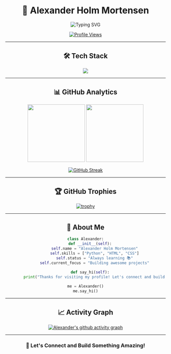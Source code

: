 <div align="center">
  
# 🚀 Alexander Holm Mortensen

<img src="https://readme-typing-svg.herokuapp.com?font=Fira+Code&size=22&duration=3000&pause=1000&color=58A6FF&center=true&vCenter=true&width=435&lines=Python+Developer;Web+Enthusiast;Always+Learning;Building+Cool+Stuff!" alt="Typing SVG" />

[![Profile Views](https://komarev.com/ghpvc/?username=alex404hm&color=58a6ff&style=for-the-badge)](https://github.com/alex404hm)

</div>

---

<div align="center">

## 🛠️ Tech Stack

<img src="https://skillicons.dev/icons?i=python,html,css,git,github,vscode" />

</div>

---

<div align="center">

## 📊 GitHub Analytics

<img height="180em" src="https://github-readme-stats.vercel.app/api?username=alex404hm&show_icons=true&theme=github_dark&include_all_commits=true&count_private=true&hide_border=true&bg_color=0d1117"/>
<img height="180em" src="https://github-readme-stats.vercel.app/api/top-langs/?username=alex404hm&layout=compact&langs_count=8&theme=github_dark&hide_border=true&bg_color=0d1117"/>

</div>

<div align="center">

[![GitHub Streak](https://streak-stats.demolab.com?user=alex404hm&theme=github-dark-blue&hide_border=true&background=0d1117)](https://git.io/streak-stats)

</div>

---

<div align="center">

## 🏆 GitHub Trophies

[![trophy](https://github-profile-trophy.vercel.app/?username=alex404hm&theme=discord&no-frame=true&no-bg=true&row=1&column=7)](https://github.com/alex404hm)

</div>

---

<div align="center">

## 💫 About Me

```python
class Alexander:
    def __init__(self):
        self.name = "Alexander Holm Mortensen"
        self.skills = ["Python", "HTML", "CSS"]
        self.status = "Always learning 📚"
        self.current_focus = "Building awesome projects"
        
    def say_hi(self):
        print("Thanks for visiting my profile! Let's connect and build something amazing together!")

me = Alexander()
me.say_hi()
```

</div>

---

<div align="center">

## 📈 Activity Graph

[![Alexander's github activity graph](https://github-readme-activity-graph.vercel.app/graph?username=alex404hm&theme=github-compact&hide_border=true&bg_color=0d1117)](https://github.com/alex404hm)

</div>

---

<div align="center">

### 🌟 Let's Connect and Build Something Amazing!

</div>
